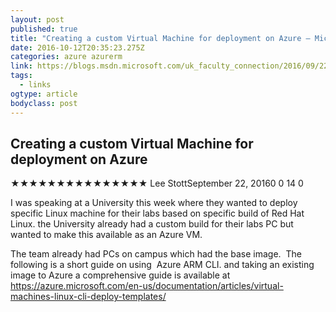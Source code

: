 ```yaml
---
layout: post
published: true
title: "Creating a custom Virtual Machine for deployment on Azure – Microsoft Faculty Connection"
date: 2016-10-12T20:35:23.275Z
categories: azure azurerm
link: https://blogs.msdn.microsoft.com/uk_faculty_connection/2016/09/22/creating-a-custom-virtual-machine-for-deployment-on-azure/
tags:
  - links
ogtype: article
bodyclass: post
---
```


## Creating a custom Virtual Machine for deployment on Azure
★★★★★★★★★★★★★★★
Lee StottSeptember 22, 20160
0
14
0
 

I was speaking at a University this week where they wanted to deploy specific Linux machine for their labs based on specific build of Red Hat Linux. the University already had a custom build for their labs PC but wanted to make this available as an Azure VM. 

The team already had PCs on campus which had the base image.  The following is a short guide on using  Azure ARM CLI. and taking an existing image to Azure a comprehensive guide is available at https://azure.microsoft.com/en-us/documentation/articles/virtual-machines-linux-cli-deploy-templates/
